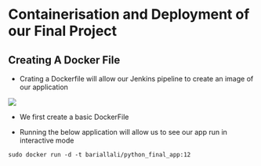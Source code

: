 # Containerisation and Deployment of our Final Project


## Creating A Docker File

- Crating a Dockerfile will allow our Jenkins pipeline to create an image of our application

![](/images/)

- We first create a basic DockerFile




- Running the below application will allow us to see our app run in interactive mode
```
sudo docker run -d -t bariallali/python_final_app:12
```